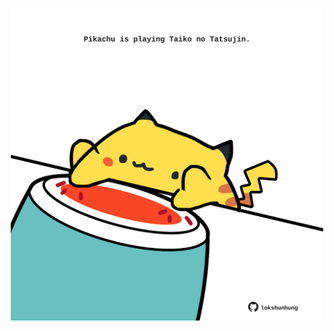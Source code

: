 <!-- built at 30/05/2022, 22:00:54 UTC -->
<p align="center">
  <img width="500" height="500" src="./ReadmeImage.svg">
</p>
